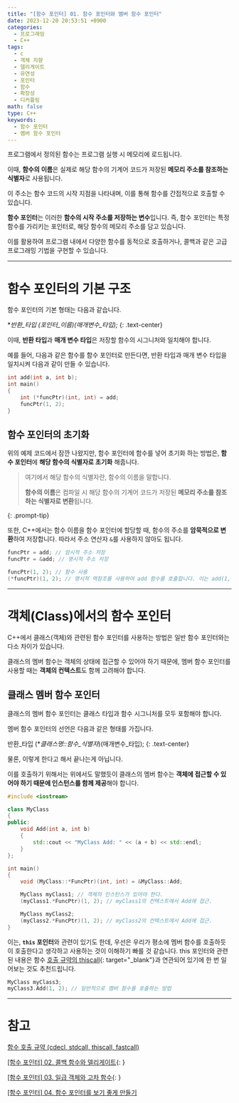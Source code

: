 ```yaml
---
title: "[함수 포인터] 01. 함수 포인터와 멤버 함수 포인터"
date: 2023-12-20 20:53:51 +0900
categories:
  - 프로그래밍
  - C++
tags:
  - c
  - 객체 지향
  - 델리게이트
  - 유연성
  - 포인터
  - 함수
  - 확장성
  - 디커플링
math: false
type: C++
keywords:
  - 함수 포인터
  - 멤버 함수 포인터
---
```


프로그램에서 정의된 함수는 프로그램 실행 시 메모리에 로드됩니다.

이때, **함수의 이름**은 실제로 해당 함수의 기계어 코드가 저장된 <span class="font_highlight">**메모리 주소를 참조하는 식별자**</span>로 사용됩니다.

이 주소는 함수 코드의 시작 지점을 나타내며, 이를 통해 함수를 간접적으로 호출할 수 있습니다.

**함수 포인터**는 이러한 **함수의 시작 주소를 저장하는 변수**입니다. 즉, 함수 포인터는 <span class="font_highlight">특정 함수를 가리키는 포인터</span>로, 해당 함수의 메모리 주소를 담고 있습니다.

이를 활용하여 프로그램 내에서 다양한 함수를 동적으로 호출하거나, 콜백과 같은 고급 프로그래밍 기법을 구현할 수 있습니다.

---

# 함수 포인터의 기본 구조

함수 포인터의 기본 형태는 다음과 같습니다.

**반환_타입 (*포인터_이름)(매개변수_타입);**
{: .text-center}

이때, **반환 타입**과 **매개 변수 타입**은 저장할 함수의 시그니처와 일치해야 합니다.

예를 들어, 다음과 같은 함수를 함수 포인터로 만든다면, 반환 타입과 매개 변수 타입을 일치시켜 다음과 같이 만들 수 있습니다.

```cpp
int add(int a, int b);
int main()
{
	int (*funcPtr)(int, int) = add;
	funcPtr(1, 2);
}
```

## 함수 포인터의 초기화

위의 예제 코드에서 잠깐 나왔지만, 함수 포인터에 함수를 넣어 초기화 하는 방법은, **함수 포인터**에 **해당 <span class="font_highlight">함수의 식별자</span>로 초기화** 해줍니다.


> 여기에서 해당 함수의 식별자란, 함수의 이름을 말합니다.
> 
> **함수의 이름**은 컴파일 시 해당 함수의 기계어 코드가 저장된 **메모리 주소를 참조하는 식별자로 변환**됩니다.
> 
{: .prompt-tip}

또한, C++에서는 함수 이름을 함수 포인터에 할당할 때, 함수의 주소를 **암묵적으로 변환**하여 저장합니다. 따라서 주소 연산자 `&`를 사용하지 않아도 됩니다.

```cpp
funcPtr = add; // 암시적 주소 저장
funcPtr = &add; // 명시적 주소 저장

funcPtr(1, 2); // 함수 사용
(*funcPtr)(1, 2); // 명시적 역참조를 사용하여 add 함수를 호출합니다. 이는 add(1, 2)를 호출하는 것과 동일합니다.
```

---

# 객체(Class)에서의 함수 포인터

C++에서 클래스(객체)와 관련된 함수 포인터를 사용하는 방법은 일반 함수 포인터와는 다소 차이가 있습니다.

클래스의 멤버 함수는 객체의 상태에 접근할 수 있어야 하기 때문에, 멤버 함수 포인터를 사용할 때는 **객체의 컨텍스트**도 함께 고려해야 합니다.

## 클래스 멤버 함수 포인터

클래스의 멤버 함수 포인터는 클래스 타입과 함수 시그니처를 모두 포함해야 합니다.

멤버 함수 포인터의 선언은 다음과 같은 형태를 가집니다.

반환_타입 (**클래스명::*함수_식별자**)(매개변수_타입);
{: .text-center}

물론, 이렇게 한다고 해서 끝나는게 아닙니다.

이를 호출하기 위해서는 위에서도 말했듯이 클래스의 멤버 함수는 **<span class="font_highlight">객체에 접근할 수 있어야 하기 때문</span>에 인스턴스를 함께 제공**해야 합니다.

```cpp
#include <iostream>

class MyClass
{
public:
	void Add(int a, int b)
	{
		std::cout << "MyClass Add: " << (a + b) << std::endl;
	}
};

int main()
{
	void (MyClass::*FuncPtr)(int, int) = &MyClass::Add;

	MyClass myClass1; // 객체의 인스턴스가 있어야 한다.
	(myClass1.*FuncPtr)(1, 2); // myClass1의 컨텍스트에서 Add에 접근.

	MyClass myClass2;
	(myClass2.*FuncPtr)(1, 2); // myClass2의 컨텍스트에서 Add에 접근.
}
```

이는, **`this` 포인터**와 관련이 있기도 한데, 우선은 우리가 평소에 멤버 함수를 호출하듯이 호출한다고 생각하고 사용하는 것이 이해하기 빠를 것 같습니다.
this 포인터와 관련된 내용은 함수 [호출 규약의 thiscall](/posts/%ED%95%A8%EC%88%98-%ED%98%B8%EC%B6%9C-%EA%B7%9C%EC%95%BD-(cdecl,-stdcall,-thiscall,-fastcall)/#__thiscall){: target="_blank"}과 연관되어 있기에 한 번 일어보는 것도 추천드립니다.

```cpp
MyClass myClass3;
myClass3.Add(1, 2); // 일반적으로 멤버 함수를 호출하는 방법
```

---

# 참고

[함수 호출 규약 (cdecl, stdcall, thiscall, fastcall)](/posts/%ED%95%A8%EC%88%98-%ED%98%B8%EC%B6%9C-%EA%B7%9C%EC%95%BD-(cdecl,-stdcall,-thiscall,-fastcall)/)

[[함수 포인터] 02. 콜백 함수와 델리게이트](/posts/%ED%95%A8%EC%88%98-%ED%8F%AC%EC%9D%B8%ED%84%B0-02.-%EC%BD%9C%EB%B0%B1-%ED%95%A8%EC%88%98%EC%99%80-%EB%8D%B8%EB%A6%AC%EA%B2%8C%EC%9D%B4%ED%8A%B8/){: }

[[함수 포인터] 03. 일급 객체와 고차 함수](/posts/%ED%95%A8%EC%88%98-%ED%8F%AC%EC%9D%B8%ED%84%B0-03.-%EC%9D%BC%EA%B8%89-%EA%B0%9D%EC%B2%B4%EC%99%80-%EA%B3%A0%EC%B0%A8-%ED%95%A8%EC%88%98/){: }

[[함수 포인터] 04. 함수 포인터를 보기 좋게 만들기](/posts/%ED%95%A8%EC%88%98-%ED%8F%AC%EC%9D%B8%ED%84%B0-04.-%ED%95%A8%EC%88%98-%ED%8F%AC%EC%9D%B8%ED%84%B0%EB%A5%BC-%EB%B3%B4%EA%B8%B0-%EC%A2%8B%EA%B2%8C-%EB%A7%8C%EB%93%A4%EA%B8%B0/)